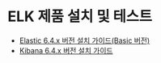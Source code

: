 
# ELK 제품 설치 및 테스트 

-  [Elastic 6.4.x 버전 설치 가이드(Basic 버전)](../install/Elasticsearch.md)
-  [Kibana 6.4.x 버전 설치 가이드](../install/Kibana.md)  
